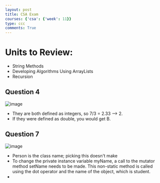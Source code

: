 ```yaml
---
layout: post
title: CSA Exam
courses: {'csa': {'week': 11}}
type: ccc
comments: True
---
```


# Units to Review: 
- String Methods
- Developing Algorithms Using ArrayLists
- Recursion

## Question 4
![image](https://github.com/user-attachments/assets/7136e9c8-3374-4a39-9e31-be4f463d8629)

- They are both defined as integers, so 7/3 = 2.33 --> 2. 
- If they were defined as double, you would get B. 

## Question 7
![image](https://github.com/user-attachments/assets/f91d2daa-a66e-48b3-946f-3c1257add2a7)

- Person is the class name; picking this doesn't make 
- To change the private instance variable myName, a call to the mutator method setName needs to be made. This non-static method is called using the dot operator and the name of the object, which is student.
- 